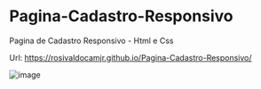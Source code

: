# Pagina-Cadastro-Responsivo
Pagina de Cadastro Responsivo - Html e Css

Url: https://rosivaldocamjr.github.io/Pagina-Cadastro-Responsivo/

![image](https://user-images.githubusercontent.com/91435382/158466854-854fd5b3-aed7-422e-a453-3376aca1e48c.png)
